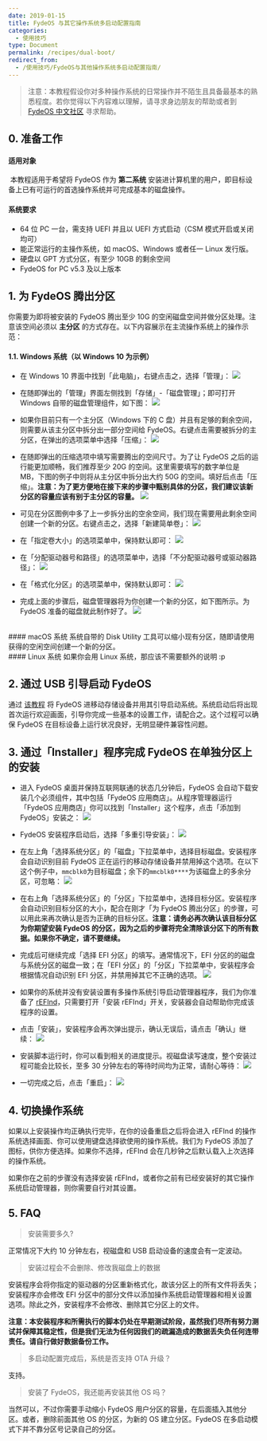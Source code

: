 ```yaml
---
date: 2019-01-15
title: FydeOS 与其它操作系统多启动配置指南
categories:
  - 使用技巧
type: Document
permalink: /recipes/dual-boot/
redirect_from:
  - /使用技巧/FydeOS与其他操作系统多启动配置指南/
---
```


> 注意：本教程假设你对多种操作系统的日常操作并不陌生且具备最基本的熟悉程度。若你觉得以下内容难以理解，请寻求身边朋友的帮助或者到 [FydeOS 中文社区](https://fydeos.com/community) 寻求帮助。


## 0. 准备工作
#### 适用对象

 本教程适用于希望将 FydeOS 作为 **第二系统** 安装进计算机里的用户，即目标设备上已有可运行的首选操作系统并可完成基本的磁盘操作。

#### 系统要求

 - 64 位 PC 一台，需支持 UEFI 并且以 UEFI 方式启动（CSM 模式开启或关闭均可）
 - 能正常运行的主操作系统，如 macOS、Windows 或者任一 Linux 发行版。
 - 硬盘以 GPT 方式分区，有至少 10GB 的剩余空间
 - FydeOS for PC v5.3 及以上版本


## 1. 为 FydeOS 腾出分区

你需要为即将被安装的 FydeOS 腾出至少 10G 的空闲磁盘空间并做分区处理。注意该空间必须以 **主分区** 的方式存在。以下内容展示在主流操作系统上的操作示范：

#### 1.1. Windows 系统（以 Windows 10 为示例）

 -   在 Windows 10 界面中找到「此电脑」，右键点击之，选择「管理」：
![](https://fydeos.com/wp-content/uploads/2019/01/step1.png)

 -   在随即弹出的「管理」界面左侧找到「存储」-「磁盘管理」；即可打开 Windows 自带的磁盘管理组件，如下图：
![](https://fydeos.com/wp-content/uploads/2019/01/step2.png)

 -   如果你目前只有一个主分区（Windows 下的 C 盘）并且有足够的剩余空间，则需要从该主分区中拆分出一部分空间给 FydeOS。右键点击需要被拆分的主分区，在弹出的选项菜单中选择「压缩」：
![](https://fydeos.com/wp-content/uploads/2019/01/step3.png)

 -   在随即弹出的压缩选项中填写需要腾出的空间尺寸。为了让 FydeOS 之后的运行能更加顺畅，我们推荐至少 20G 的空间。这里需要填写的数字单位是 MB，下图的例子中则将从主分区中拆分出大约 50G 的空间。填好后点击「压缩」。**注意：为了更方便地在接下来的步骤中甄别具体的分区，我们建议该新分区的容量应该有别于主分区的容量。**
![](https://fydeos.com/wp-content/uploads/2019/01/step4.png)

 -   可见在分区图例中多了上一步拆分出的空余空间，我们现在需要用此剩余空间创建一个新的分区。右键点击之，选择「新建简单卷」：
![](https://fydeos.com/wp-content/uploads/2019/01/step5.png)

 -   在「指定卷大小」的选项菜单中，保持默认即可：
![](https://fydeos.com/wp-content/uploads/2019/01/step6.png)

 -   在「分配驱动器号和路径」的选项菜单中，选择「不分配驱动器号或驱动器路径」：
![](https://fydeos.com/wp-content/uploads/2019/01/step7_1.png)

 -   在「格式化分区」的选项菜单中，保持默认即可：
![](https://fydeos.com/wp-content/uploads/2019/01/step8.png)

 -   完成上面的步骤后，磁盘管理器将为你创建一个新的分区，如下图所示。为 FydeOS 准备的磁盘就此制作好了。
![](https://fydeos.com/wp-content/uploads/2019/01/step9.png)

<br>
#### macOS 系统
系统自带的 Disk Utility 工具可以缩小现有分区，随即请使用获得的空闲空间创建一个新的分区。

<br>
#### Linux 系统
如果你会用 Linux 系统，那应该不需要额外的说明 :p


## 2. 通过 USB 引导启动 FydeOS

通过 [该教程](https://fydeos.com/instructions-pc/) 将 FydeOS 进移动存储设备并用其引导启动系统。系统启动后将出现首次运行欢迎画面，引导你完成一些基本的设置工作，请配合之。这个过程可以确保 FydeOS 在目标设备上运行状况良好，无明显硬件兼容性问题。


## 3. 通过「Installer」程序完成 FydeOS 在单独分区上的安装

 -   进入 FydeOS 桌面并保持互联网联通的状态几分钟后，FydeOS 会自动下载安装几个必须组件，其中包括「FydeOS 应用商店」。从程序管理器运行「FydeOS 应用商店」你可以找到「Installer」这个程序，点击「添加到 FydeOS」安装之：
![](https://fydeos.com/wp-content/uploads/2019/01/install1-1.png)

 -   FydeOS 安装程序启动后，选择「多重引导安装」：
![](https://fydeos.com/wp-content/uploads/2019/01/install2.png)

 -   在左上角「选择系统分区」的「磁盘」下拉菜单中，选择目标磁盘。安装程序会自动识别目前 FydeOS 正在运行的移动存储设备并禁用掉这个选项。在以下这个例子中，`mmcblk0`为目标磁盘；余下的`mmcblk0****`为该磁盘上的多余分区，可忽略：
![](https://fydeos.com/wp-content/uploads/2019/01/install3.png)

 -   在右上角「选择系统分区」的「分区」下拉菜单中，选择目标分区。安装程序会自动识别目标分区的大小，配合在刚才「为 FydeOS 腾出分区」的步骤，可以用此来再次确认是否为正确的目标分区。**注意：请务必再次确认该目标分区为你期望安装 FydeOS 的分区，因为之后的步骤将完全清除该分区下的所有数据。如果你不确定，请不要继续。**
 -   完成后可继续完成「选择 EFI 分区」的填写。通常情况下，EFI 分区的的磁盘与系统分区的磁盘一致；在「EFI 分区」的「分区」下拉菜单中，安装程序会根据情况自动识别 EFI 分区，并禁用掉其它不正确的选项。
![](https://fydeos.com/wp-content/uploads/2019/01/install4.png)

 -   如果你的系统并没有安装设置有多操作系统引导启动管理器程序，我们为你准备了 [rEFInd](http://www.rodsbooks.com/refind/)，只需要打开「安装 rEFInd」开关，安装器会自动帮助你完成该程序的设置。
 -   点击「安装」，安装程序会再次弹出提示，确认无误后，请点击「确认」继续：
![](https://fydeos.com/wp-content/uploads/2019/01/install5.png)

 -   安装脚本运行时，你可以看到相关的进度提示。视磁盘读写速度，整个安装过程可能会比较长，至多 30 分钟左右的等待时间均为正常，请耐心等待：
![](https://fydeos.com/wp-content/uploads/2019/01/install6.png)

 -   一切完成之后，点击「重启」：
![](https://fydeos.com/wp-content/uploads/2019/01/install7.png)


## 4. 切换操作系统
如果以上安装操作均正确执行完毕，在你的设备重启之后将会进入 rEFInd 的操作系统选择画面、你可以使用键盘选择欲使用的操作系统。我们为 FydeOS 添加了图标，供你方便选择。如果你不选择，rEFInd 会在几秒钟之后默认载入上次选择的操作系统。

如果你在之前的步骤没有选择安装 rEFInd，或者你之前有已经安装好的其它操作系统启动管理器，则你需要自行对其设置。


## 5. FAQ

> 安装需要多久?

正常情况下大约 10 分钟左右，视磁盘和 USB 启动设备的速度会有一定波动。


> 安装过程会不会删除、修改我磁盘上的数据

安装程序会将你指定的驱动器的分区重新格式化，故该分区上的所有文件将丢失；安装程序亦会修改 EFI 分区中的部分文件以添加操作系统启动管理器和相关设置选项。除此之外，安装程序不会修改、删除其它分区上的文件。

**注意：本安装程序和所需执行的脚本仍处在早期测试阶段，虽然我们尽所有努力测试并保障其稳定性，但是我们无法为任何因我们的疏漏造成的数据丢失负任何连带责任。请自行做好数据备份工作。**


>多启动配置完成后，系统是否支持 OTA 升级？

支持。


>安装了 FydeOS，我还能再安装其他 OS 吗？

当然可以，不过你需要手动缩小 FydeOS 用户分区的容量，在后面插入其他分区。或者，删除前面其他 OS 的分区，为新的 OS 建立分区。FydeOS 在多启动模式下并不靠分区号记录自己的分区。
